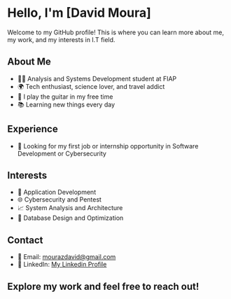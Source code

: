 # Hello, I'm [David Moura]

Welcome to my GitHub profile! This is where you can learn more about me, my work, and my interests in I.T field.

## About Me

- 👨‍💻 Analysis and Systems Development student at FIAP
- 🌍 Tech enthusiast, science lover, and travel addict
- 🎸 I play the guitar in my free time
- 📚 Learning new things every day

## Experience

-  👔 Looking for my first job or internship opportunity in Software Development or Cybersecurity

## Interests

- 🤖 Application Development
- 🌐 Cybersecurity and Pentest
- 📈 System Analysis and Architecture
- 🎯 Database Design and Optimization
  
## Contact

- 📧 Email: mourazdavid@gmail.com 
- 💼 LinkedIn: [My Linkedin Profile](https://www.linkedin.com/in/davidmouraz/)

## Explore my work and feel free to reach out!


<!---
dvzmr/dvzmr is a ✨ special ✨ repository because its `README.md` (this file) appears on your GitHub profile.
You can click the Preview link to take a look at your changes.
--->
